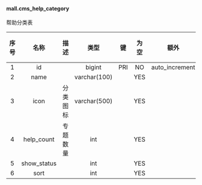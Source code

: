 #### mall.cms_help_category 
帮助分类表

| 序号 | 名称 | 描述 | 类型 | 键 | 为空 | 额外 | 默认值 |
| :--: | :--: | :--: | :--: | :--: | :--: | :--: | :--: |
| 1 | id |  | bigint | PRI | NO | auto_increment |  |
| 2 | name |  | varchar(100) |  | YES |  |  |
| 3 | icon | 分类图标 | varchar(500) |  | YES |  |  |
| 4 | help_count | 专题数量 | int |  | YES |  |  |
| 5 | show_status |  | int |  | YES |  |  |
| 6 | sort |  | int |  | YES |  |  |
